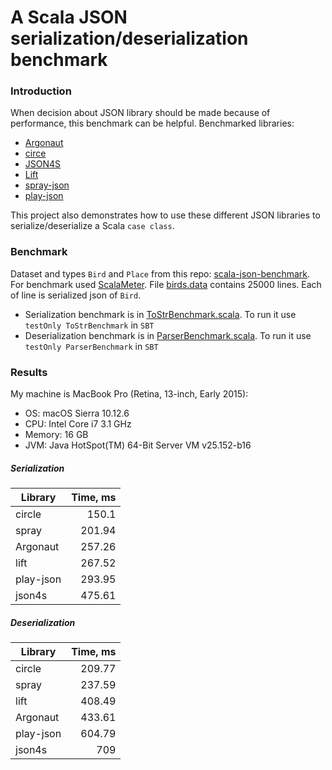 # A Scala JSON serialization/deserialization benchmark

### Introduction
When decision about JSON library should be made because of performance, this benchmark can be helpful. Benchmarked libraries:
- [Argonaut](https://github.com/argonaut-io/argonaut)
- [circe](https://github.com/circe/circe)
- [JSON4S](https://github.com/json4s/json4s)
- [Lift](https://github.com/lift/framework/tree/master/core/json)
- [spray-json](https://github.com/spray/spray-json)
- [play-json](https://github.com/playframework/play-json)

This project also demonstrates how to use these different JSON libraries to serialize/deserialize a Scala `case class`.

### Benchmark
Dataset and types `Bird` and `Place` from this repo: [scala-json-benchmark](https://github.com/nlw0/scala-json-benchmark). For benchmark used [ScalaMeter](https://scalameter.github.io/). File [birds.data](src/test/resources/birds.data) contains 25000 lines. Each of line is serialized json of `Bird`.
- Serialization benchmark is in [ToStrBenchmark.scala](src/test/scala/ToStrBenchmark.scala). To run it use `testOnly ToStrBenchmark` in `SBT`
- Deserialization benchmark is in [ParserBenchmark.scala](src/test/scala/ParserBenchmark.scala). To run it use `testOnly ParserBenchmark` in `SBT`

### Results
My machine is MacBook Pro (Retina, 13-inch, Early 2015):
- OS: macOS Sierra 10.12.6
- CPU: Intel Core i7 3.1 GHz
- Memory: 16 GB
- JVM: Java HotSpot(TM) 64-Bit Server VM v25.152-b16

##### Serialization
| Library   | Time, ms|
| ----------| -------:|
| circle    | 150.1   |
| spray     | 201.94  |
| Argonaut  | 257.26  |
| lift      | 267.52  |
| play-json | 293.95  |
| json4s    | 475.61  |

##### Deserialization
| Library   | Time, ms|
| ----------| -------:|
| circle    | 209.77  |
| spray     | 237.59  |
| lift      | 408.49  |
| Argonaut  | 433.61  |
| play-json | 604.79  |
| json4s    | 709     |

